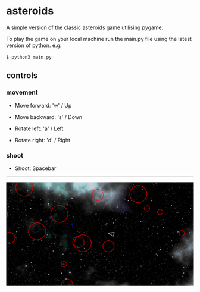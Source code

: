 # asteroids

A simple version of the classic asteroids game utilising pygame.

To play the game on your local machine run the main.py file using the latest version of python. e.g:

`$ python3 main.py`

## controls

### movement

- Move forward: 'w' / Up

- Move backward: 's' / Down

- Rotate left: 'a' / Left

- Rotate right: 'd' / Right

### shoot

- Shoot: Spacebar

---

![Demo image of asteroids game](/assets/images/asteroids_demo_image.jpg)
